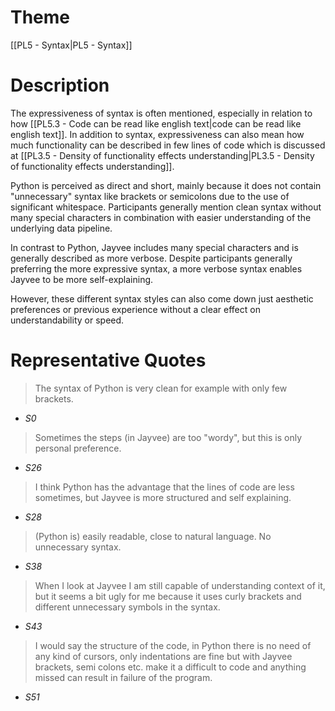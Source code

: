 # Theme

[[PL5 - Syntax|PL5 - Syntax]]
# Description

The expressiveness of syntax is often mentioned, especially in relation to how [[PL5.3 - Code can be read like english text|code can be read like english text]]. In addition to syntax, expressiveness can also mean how much functionality can be described in few lines of code which is discussed at [[PL3.5 - Density of functionality effects understanding|PL3.5 - Density of functionality effects understanding]].

Python is perceived as direct and short, mainly because it does not contain "unnecessary" syntax like brackets or semicolons due to the use of significant whitespace. Participants generally mention clean syntax without many special characters in combination with easier understanding of the underlying data pipeline.

In contrast to Python, Jayvee includes many special characters and is generally described as more verbose. Despite participants generally preferring the more expressive syntax, a more verbose syntax enables Jayvee to be more self-explaining.

However, these different syntax styles can also come down just aesthetic preferences or previous experience without a clear effect on understandability or speed.
# Representative Quotes

> The syntax of Python is very clean for example with only few brackets.
- *S0*

> Sometimes the steps (in Jayvee) are too "wordy", but this is only personal preference.
- *S26*

> I think Python has the advantage that the lines of code are less sometimes, but Jayvee is more structured and self explaining.
- *S28*

> (Python is) easily readable, close to natural language. No unnecessary syntax.
- *S38*

> When I look at Jayvee I am still capable of understanding context of it, but it seems a bit ugly for me because it uses curly brackets and different unnecessary symbols in the syntax.
- *S43*

> I would say the structure of the code, in Python there is no need of any kind of cursors, only indentations are fine but with Jayvee brackets, semi colons etc. make it a difficult to code and anything missed can result in failure of the program.
- *S51*